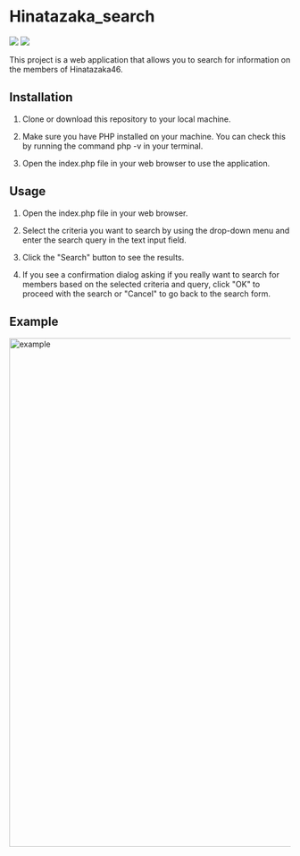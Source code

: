 # Hinatazaka_search

<img src="https://img.shields.io/badge/PHP-v8.0.28-purple?logo=php&logoColor=white"> <img src="https://img.shields.io/badge/Composer-v2.5.4-gleen?logo=composer&logoColor=white">

This project is a web application that allows you to search for information on the members of Hinatazaka46.

## Installation

1. Clone or download this repository to your local machine.

2. Make sure you have PHP installed on your machine. You can check this by running the command php -v in your terminal.

3. Open the index.php file in your web browser to use the application.

## Usage

1. Open the index.php file in your web browser.

2. Select the criteria you want to search by using the drop-down menu and enter the search query in the text input field.

3. Click the "Search" button to see the results.

4. If you see a confirmation dialog asking if you really want to search for members based on the selected criteria and query, click "OK" to proceed with the search or "Cancel" to go back to the search form.

## Example

<img width="909" alt="example" src="https://github.com/Taaaa-yuki/HinatazakaAPI_search/assets/82790806/fd50b135-94cb-4d28-8865-f8299701ddc5">
